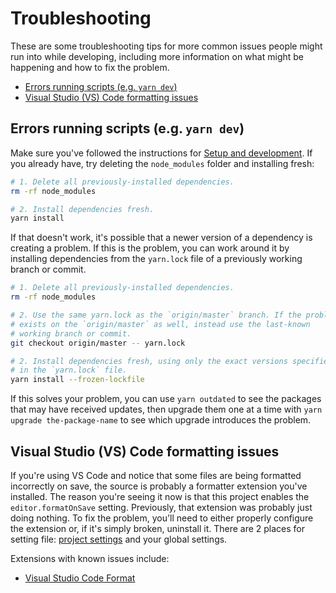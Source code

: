 # Troubleshooting

These are some troubleshooting tips for more common issues people might run into while developing, including more information on what might be happening and how to fix the problem.

- [Errors running scripts (e.g. `yarn dev`)](#errors-running-scripts-eg-yarn-dev)
- [Visual Studio (VS) Code formatting issues](#visual-studio-vs-code-formatting-issues)

## Errors running scripts (e.g. `yarn dev`)

Make sure you've followed the instructions for [Setup and development](development.md). If you already have, try deleting the `node_modules` folder and installing fresh:

```bash
# 1. Delete all previously-installed dependencies.
rm -rf node_modules

# 2. Install dependencies fresh.
yarn install
```

If that doesn't work, it's possible that a newer version of a dependency is creating a problem. If this is the problem, you can work around it by installing dependencies from the `yarn.lock` file of a previously working branch or commit.

```bash
# 1. Delete all previously-installed dependencies.
rm -rf node_modules

# 2. Use the same yarn.lock as the `origin/master` branch. If the problem
# exists on the `origin/master` as well, instead use the last-known
# working branch or commit.
git checkout origin/master -- yarn.lock

# 2. Install dependencies fresh, using only the exact versions specified
# in the `yarn.lock` file.
yarn install --frozen-lockfile
```

If this solves your problem, you can use `yarn outdated` to see the packages that may have received updates, then upgrade them one at a time with `yarn upgrade the-package-name` to see which upgrade introduces the problem.

## Visual Studio (VS) Code formatting issues

If you're using VS Code and notice that some files are being formatted incorrectly on save, the source is probably a formatter extension you've installed. The reason you're seeing it now is that this project enables the `editor.formatOnSave` setting. Previously, that extension was probably just doing nothing. To fix the problem, you'll need to either properly configure the extension or, if it's simply broken, uninstall it. There are 2 places for setting file: [project settings](../.vscode/settings.json) and your global settings.

Extensions with known issues include:

- [Visual Studio Code Format](https://marketplace.visualstudio.com/items?itemName=ryannaddy.vscode-format#review-details)
